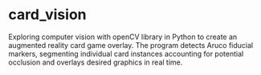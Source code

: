 # card_vision
Exploring computer vision with openCV library in Python to create an augmented reality card game overlay. The program detects Aruco fiducial markers, segmenting individual card instances accounting for potential occlusion and overlays desired graphics in real time.
